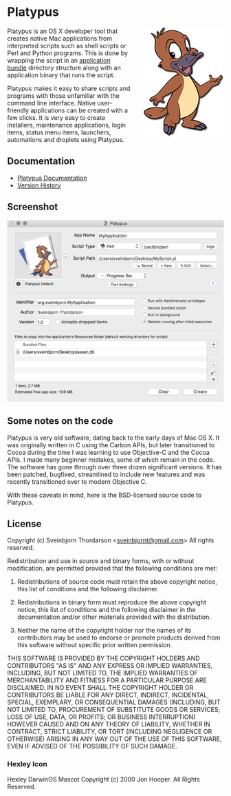 # Platypus

<img align="right" src="Documentation/images/platypus.png" style="float: right; margin-left: 30px;">

Platypus is an OS X developer tool that creates native Mac applications 
from interpreted scripts such as shell scripts or Perl and Python programs.
This is done by wrapping the script in an [application bundle](https://en.wikipedia.org/wiki/Bundle_(OS_X)#OS_X_application_bundles)
directory structure  along with an application binary that runs the script.

Platypus makes it easy to share scripts and programs with those 
unfamiliar with the command line interface. Native user-friendly
applications can be created with a few clicks. It is very easy to
create installers, maintenance applications, login items, status menu items, 
launchers, automations and droplets using Platypus.

## Documentation

* [Platypus Documentation](http://sveinbjorn.org/platypus_documentation)
* [Version History](Documentation/Readme.html#versions)

## Screenshot

![Platypus Screenshot](Documentation/images/basic_interface.png)

## Some notes on the code

Platypus is very old software, dating back to the early days 
of Mac OS X.  It was originally written in C using the 
Carbon APIs, but later transitioned to Cocoa during the 
time I was learning to use Objective-C and the Cocoa 
APIs. I made many beginner mistakes, some of which 
remain in the code.  The software has gone through over 
three dozen significant versions. It has been patched,
bugfixed, streamlined to include new features and was
recently transitioned over to modern Objective C.

With these caveats in mind, here is the BSD-licensed 
source code to Platypus.


## License 

Copyright (c) Sveinbjorn Thordarson &lt;sveinbjornt@gmail.com&gt;
All rights reserved.

Redistribution and use in source and binary forms, with or without modification,
are permitted provided that the following conditions are met:

1. Redistributions of source code must retain the above copyright notice, this
list of conditions and the following disclaimer.

2. Redistributions in binary form must reproduce the above copyright notice, this
list of conditions and the following disclaimer in the documentation and/or other
materials provided with the distribution.

3. Neither the name of the copyright holder nor the names of its contributors may
be used to endorse or promote products derived from this software without specific
prior written permission.

THIS SOFTWARE IS PROVIDED BY THE COPYRIGHT HOLDERS AND CONTRIBUTORS "AS IS" AND
ANY EXPRESS OR IMPLIED WARRANTIES, INCLUDING, BUT NOT LIMITED TO, THE IMPLIED
WARRANTIES OF MERCHANTABILITY AND FITNESS FOR A PARTICULAR PURPOSE ARE DISCLAIMED.
IN NO EVENT SHALL THE COPYRIGHT HOLDER OR CONTRIBUTORS BE LIABLE FOR ANY DIRECT,
INDIRECT, INCIDENTAL, SPECIAL, EXEMPLARY, OR CONSEQUENTIAL DAMAGES (INCLUDING, BUT
NOT LIMITED TO, PROCUREMENT OF SUBSTITUTE GOODS OR SERVICES; LOSS OF USE, DATA, OR
PROFITS; OR BUSINESS INTERRUPTION) HOWEVER CAUSED AND ON ANY THEORY OF LIABILITY,
WHETHER IN CONTRACT, STRICT LIABILITY, OR TORT (INCLUDING NEGLIGENCE OR OTHERWISE)
ARISING IN ANY WAY OUT OF THE USE OF THIS SOFTWARE, EVEN IF ADVISED OF THE
POSSIBILITY OF SUCH DAMAGE.

### Hexley Icon

Hexley DarwinOS Mascot Copyright (c) 2000 Jon Hooper. All Rights Reserved.
